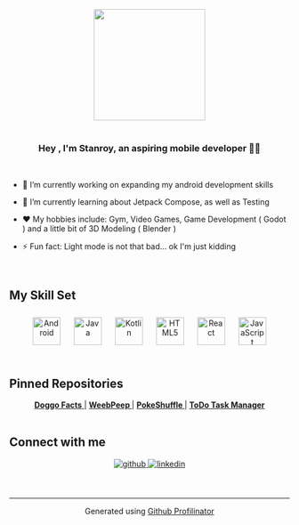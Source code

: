 <div align="center">
<img src="https://c.tenor.com/u8Jj7tBu3DMAAAAC/kanye-west-smile.gif" align="center" width="200" />
</div>  
  
  <br/>  

### <div align="center">Hey , I'm Stanroy, an aspiring mobile developer 👨‍💻 </div>  

<br/>  
  

- 🔭 I’m currently working on expanding my android development skills  
  

- 🌱 I’m currently learning about Jetpack Compose, as well as Testing  
  

- ♥️ My hobbies include: Gym, Video Games, Game Development ( Godot ) and a little bit of 3D Modeling ( Blender )  
  

- ⚡ Fun fact: Light mode is not that bad... ok I'm just kidding  
  

<br/>  


## My Skill Set  
<tr><td valign="top" width="100%">

<div align="center">  
<img style="margin: 10px" src="https://profilinator.rishav.dev/skills-assets/android-original-wordmark.svg" alt="Android" height="50" />  
<img style="margin: 10px" src="https://profilinator.rishav.dev/skills-assets/java-original-wordmark.svg" alt="Java" height="50" />  
<img style="margin: 10px" src="https://profilinator.rishav.dev/skills-assets/kotlinlang-icon.svg" alt="Kotlin" height="50" />  
<img style="margin: 10px" src="https://profilinator.rishav.dev/skills-assets/html5-original-wordmark.svg" alt="HTML5" height="50" />  
<img style="margin: 10px" src="https://profilinator.rishav.dev/skills-assets/react-original-wordmark.svg" alt="React" height="50" />  
<img style="margin: 10px" src="https://profilinator.rishav.dev/skills-assets/javascript-original.svg" alt="JavaScript" height="50" />  
</div>




</td></tr>

<br/>  

## Pinned Repositories  
<tr><td valign="top" width="100%">
  
<div align="center">  
  <a href="https://github.com/stanroy/doggo-facts"><b> Doggo Facts</b> </a> |
  <a href="https://github.com/stanroy/weeb-peep"><b> WeebPeep </b> </a> |
  <a href="https://github.com/stanroy/PokeShuffle-Android-App"><b> PokeShuffle </b> </a> |
  <a href="https://github.com/stanroy/todo-task-manager"><b> ToDo Task Manager </b> </a>
  </div>
</td></tr>
  
<br />


## Connect with me  
<div align="center">
<a href="https://github.com/stanroy" target="_blank">
<img src=https://img.shields.io/badge/github-%2324292e.svg?&style=for-the-badge&logo=github&logoColor=white alt=github style="margin-bottom: 5px;" />
</a>
<a href="https://linkedin.com/in/stanroy4" target="_blank">
<img src=https://img.shields.io/badge/linkedin-%231E77B5.svg?&style=for-the-badge&logo=linkedin&logoColor=white alt=linkedin style="margin-bottom: 5px;" />
</a>  
</div>  
  


  

<br/>  


<br />

----
<div align="center">Generated using <a href="https://profilinator.rishav.dev/" target="_blank">Github Profilinator</a></div>

</p>
<!---
stanroy/stanroy is a ✨ special ✨ repository because its `README.md` (this file) appears on your GitHub profile.
You can click the Preview link to take a look at your changes.
--->
